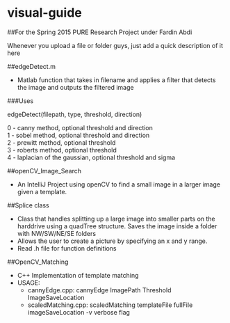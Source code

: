 # visual-guide

##For the Spring 2015 PURE Research Project under Fardin Abdi

Whenever you upload a file or folder guys, just add a quick description of it here

##edgeDetect.m
 - Matlab function that takes in filename and applies a filter that detects the image and outputs the filtered image

###Uses

edgeDetect(filepath, type, threshold, direction)

0 - canny method, optional threshold and direction<br/>
1 - sobel method, optional threshold and direction<br/>
2 - prewitt method, optional threshold<br/>
3 - roberts method, optional threshold<br/>
4 - laplacian of the gaussian, optional threshold and sigma<br/>
 
##openCV_Image_Search
 - An IntelliJ Project using openCV to find a small image in a larger image given a template.

##Splice class
- Class that handles splitting up a large image into smaller parts on the harddrive using a quadTree structure.  Saves the image inside a folder with NW/SW/NE/SE folders
- Allows the user to create a picture by specifying an x and y range.
- Read .h file for function definitions

##OpenCV_Matching
 - C++ Implementation of template matching
 - USAGE:
    - cannyEdge.cpp: cannyEdge ImagePath Threshold ImageSaveLocation
    - scaledMatching.cpp: scaledMatching templateFile fullFile imageSaveLocation -v verbose flag
